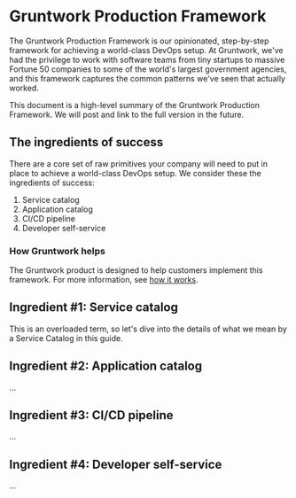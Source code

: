 # Gruntwork Production Framework

The Gruntwork Production Framework is our opinionated, step-by-step framework for achieving a world-class DevOps setup. At Gruntwork, we've had the privilege to work with software teams from tiny startups to massive Fortune 50 companies to some of the world's largest government agencies, and this framework captures the common patterns we've seen that actually worked.

This document is a high-level summary of the Gruntwork Production Framework. We will post and link to the full version in the future.

## The ingredients of success

There are a core set of raw primitives your company will need to put in place to achieve a world-class DevOps setup. We consider these the ingredients of success:

1. Service catalog
1. Application catalog
1. CI/CD pipeline
1. Developer self-service

### How Gruntwork helps

The Gruntwork product is designed to help customers implement this framework. For more information, see [how it works](how-it-works).

## Ingredient #1: Service catalog

This is an overloaded term, so let's dive into the details of what we mean by a Service Catalog in this guide.

## Ingredient #2: Application catalog
...

## Ingredient #3: CI/CD pipeline
...

## Ingredient #4: Developer self-service 
...



<!-- ##DOCS-SOURCER-START
{"sourcePlugin":"Local File Copier","hash":"ebca2e605787776f91971e9c55972a74"}
##DOCS-SOURCER-END -->
